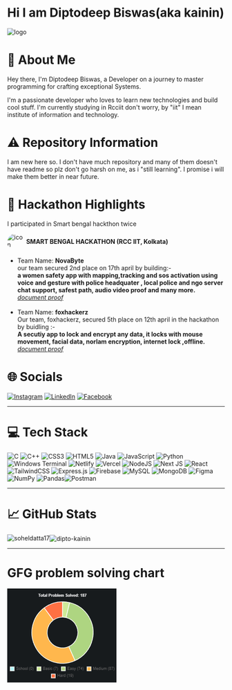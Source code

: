 # Hi I am  Diptodeep Biswas(aka kainin)

![logo](./Snap(1).png)

# 💫 About Me

Hey there, I'm Diptodeep Biswas, a Developer on a journey to master programming for crafting exceptional Systems.

I'm a passionate developer who loves to learn new technologies and build cool stuff. I'm currently studying in Rcciit don't worry, by "iit" I mean institute of information and technology.

# ⚠️ Repository Information

I am new here so. I don't have much repository and many of them doesn't have readme so plz don't go harsh on me, as i "still learning". I promise i will make them better in near future.

# 🚀 Hackathon Highlights

I participated in Smart bengal hackthon twice


<img src="https://encrypted-tbn0.gstatic.com/images?q=tbn:ANd9GcQkvbf9zXRGl4t_G2znnbcAlEtbF0yeguIPUg&s" alt="icon" width="40" height="40" style="border-radius:50%; display:inline-block; vertical-align:middle;">  **SMART BENGAL HACKATHON (RCC IIT, Kolkata)**
<ul>
<li>Team Name: <b>NovaByte</b>
    <br>
    our team secured 2nd place on 17th april by building:- <b><br>a women safety app with mapping,tracking and sos activation using voice and gesture with police headquater , local police and ngo server chat support, safest path, audio video proof and many more.</b>
    <br>
    <i><a href="https://drive.google.com/file/d/1TtiiuYWZiuPCtKHG8FTNPdYlsWCQEmBV/view?usp=sharing" target="_blank"> document proof</a></i>
    <br>
    <br>
<li>Team Name: <b>foxhackerz</b>
    <br>
  Our team, foxhackerz, secured 5th place on 12th april in the hackathon by buidling :-
  <br>
  <b>A secutiy app to lock and encrypt any data, it locks with mouse movement, facial data, norlam encryption, internet lock ,offline.
  </b>
  <br>
  <i><a href="https://drive.google.com/file/d/1wP_lmml95-bcbeVyKrtZuZ2gy_yqPKKm/view?usp=sharing" target="_blank"> document proof</a></i>
    <br>

</li>
</ul>

# 🌐 Socials

[![Instagram](https://img.shields.io/badge/Instagram-%23E4405F.svg?logo=Instagram&logoColor=white)](https://www.instagram.com/daikainin/) [![LinkedIn](https://img.shields.io/badge/LinkedIn-%230077B5.svg?logo=linkedin&logoColor=white)](https://www.linkedin.com/in/diptodeep-biswas-25a027257/) [![Facebook](https://img.shields.io/badge/facebook-%230077B5.svg?logo=facebook&logoColor=white)](https://www.facebook.com/dipto.biswas.9828/)

---

# 💻 Tech Stack

![C](https://img.shields.io/badge/c-%2300599C.svg?style=for-the-badge&logo=c&logoColor=white) ![C++](https://img.shields.io/badge/c++-%2300599C.svg?style=for-the-badge&logo=c%2B%2B&logoColor=white) ![CSS3](https://img.shields.io/badge/css3-%231572B6.svg?style=for-the-badge&logo=css3&logoColor=white) ![HTML5](https://img.shields.io/badge/html5-%23E34F26.svg?style=for-the-badge&logo=html5&logoColor=white) ![Java](https://img.shields.io/badge/java-%23ED8B00.svg?style=for-the-badge&logo=openjdk&logoColor=white) ![JavaScript](https://img.shields.io/badge/javascript-%23323330.svg?style=for-the-badge&logo=javascript&logoColor=%23F7DF1E) ![Python](https://img.shields.io/badge/python-3670A0?style=for-the-badge&logo=python&logoColor=ffdd54) ![Windows Terminal](https://img.shields.io/badge/Windows%20Terminal-%234D4D4D.svg?style=for-the-badge&logo=windows-terminal&logoColor=white) ![Netlify](https://img.shields.io/badge/netlify-%23000000.svg?style=for-the-badge&logo=netlify&logoColor=#00C7B7) ![Vercel](https://img.shields.io/badge/vercel-%23000000.svg?style=for-the-badge&logo=vercel&logoColor=white) ![NodeJS](https://img.shields.io/badge/node.js-6DA55F?style=for-the-badge&logo=node.js&logoColor=white) ![Next JS](https://img.shields.io/badge/Next-black?style=for-the-badge&logo=next.js&logoColor=white) ![React](https://img.shields.io/badge/react-%2320232a.svg?style=for-the-badge&logo=react&logoColor=%2361DAFB) ![TailwindCSS](https://img.shields.io/badge/tailwindcss-%2338B2AC.svg?style=for-the-badge&logo=tailwind-css&logoColor=white) ![Express.js](https://img.shields.io/badge/express.js-%23404d59.svg?style=for-the-badge&logo=express&logoColor=%2361DAFB) ![Firebase](https://img.shields.io/badge/Firebase-039BE5?style=for-the-badge&logo=Firebase&logoColor=white) ![MySQL](https://img.shields.io/badge/mysql-%2300000f.svg?style=for-the-badge&logo=mysql&logoColor=white) ![MongoDB](https://img.shields.io/badge/MongoDB-%234ea94b.svg?style=for-the-badge&logo=mongodb&logoColor=white) ![Figma](https://img.shields.io/badge/figma-%23F24E1E.svg?style=for-the-badge&logo=figma&logoColor=white) ![NumPy](https://img.shields.io/badge/numpy-%23013243.svg?style=for-the-badge&logo=numpy&logoColor=white) ![Pandas](https://img.shields.io/badge/pandas-%23150458.svg?style=for-the-badge&logo=pandas&logoColor=white)![Postman](https://img.shields.io/badge/Postman-FF6C37?style=for-the-badge&logo=postman&logoColor=white)

---

# 📈 GitHub Stats

<p><img align="left" src="https://github-readme-stats.vercel.app/api/top-langs?username=dipto-kainin&show_icons=true&locale=en&layout=compact&count_private=true" alt="soheldatta17" /></p>

<p><img align="center" src="https://github-readme-streak-stats.herokuapp.com/?user=dipto-kainin&" alt="dipto-kainin" /></p>

---

# GFG problem solving chart

[![](./image.png)](https://www.geeksforgeeks.org/user/kainin/)
